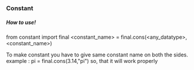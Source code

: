 ### Constant
##### How to use!
from constant import final
<constant_name> = final.cons(<any_datatype>,<constant_name>)

To make constant you have to give same constant name on both the sides.
example : 
    pi = final.cons(3.14,"pi")
so, that it will work properly
